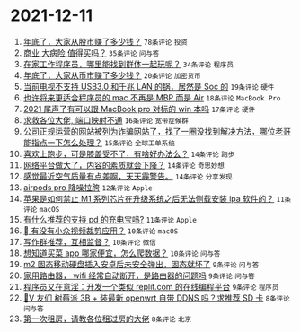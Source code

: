 # 2021-12-11

1. [年底了，大家从股市赚了多少钱？](https://www.v2ex.com/t/821483) `78条评论` `投资`
1. [商业 大病险 值得买吗？](https://www.v2ex.com/t/821461) `35条评论` `问与答`
1. [在家工作程序员，哪里能找到群体一起玩呢？](https://www.v2ex.com/t/821514) `34条评论` `程序员`
1. [年底了，大家从币市赚了多少钱？](https://www.v2ex.com/t/821518) `20条评论` `加密货币`
1. [当前电视不支持 USB3.0 和千兆 LAN 的锅，居然是 Soc 的](https://www.v2ex.com/t/821500) `19条评论` `硬件`
1. [也许将来更适合程序员的 mac 不再是 MBP 而是 Air](https://www.v2ex.com/t/821519) `18条评论` `MacBook Pro`
1. [2021 尾声了有可以跟 MacBook pro 对标的 win 本吗](https://www.v2ex.com/t/821486) `17条评论` `硬件`
1. [求救各位大佬, 端口映射不通](https://www.v2ex.com/t/821521) `16条评论` `宽带症候群`
1. [公司正规运营的网站被列为诈骗网站了，找了一圈没找到解决方法，哪位老哥能指点一下怎么处理？](https://www.v2ex.com/t/821499) `15条评论` `全球工单系统`
1. [喜欢上跑步，可是膝盖受不了，有啥好办法么？](https://www.v2ex.com/t/821537) `14条评论` `跑步`
1. [网络平台做大了，内容的素质就会下降？](https://www.v2ex.com/t/821516) `14条评论` `奇思妙想`
1. [感觉最近空气质量有点差啊，天天霾警告。](https://www.v2ex.com/t/821472) `14条评论` `分享发现`
1. [airpods pro 降噪拉胯](https://www.v2ex.com/t/821515) `12条评论` `Apple`
1. [苹果是如何禁止 M1 系列芯片在升级系统之后无法侧载安装 ipa 软件的？](https://www.v2ex.com/t/821513) `11条评论` `macOS`
1. [有什么推荐的支持 pd 的充电宝吗?](https://www.v2ex.com/t/821493) `11条评论` `Apple`
1. [ 有没有小众视频裁剪应用？](https://www.v2ex.com/t/821546) `10条评论` `macOS`
1. [写作群推荐，互相监督？](https://www.v2ex.com/t/821502) `10条评论` `微信`
1. [想知道买菜 app 哪家便宜，怎么爬数据？](https://www.v2ex.com/t/821491) `10条评论` `问与答`
1. [m2 固态移动硬盘插入安卓后未安全弹出，固态就坏了](https://www.v2ex.com/t/821539) `9条评论` `问与答`
1. [家用路由器， wifi 经常自动断开，是路由器的问题吗](https://www.v2ex.com/t/821494) `9条评论` `问与答`
1. [程序员又在意淫：开发一个类似 replit.com 的在线编程平台](https://www.v2ex.com/t/821487) `9条评论` `程序员`
1. [🙏V 友们 树莓派 3B + 装最新 openwrt 自带 DDNS 吗？求推荐 SD 卡](https://www.v2ex.com/t/821541) `8条评论` `问与答`
1. [第一次租房，请教各位租过房的大佬](https://www.v2ex.com/t/821503) `8条评论` `北京`

